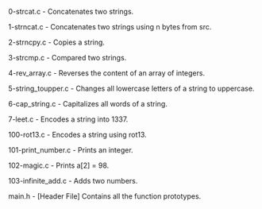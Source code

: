 0-strcat.c - Concatenates two strings.

1-strncat.c - Concatenates two strings using n bytes from src.

2-strncpy.c - Copies a string.

3-strcmp.c - Compared two strings.

4-rev_array.c - Reverses the content of an array of integers.

5-string_toupper.c - Changes all lowercase letters of a string to uppercase.

6-cap_string.c - Capitalizes all words of a string.

7-leet.c - Encodes a string into 1337.

100-rot13.c - Encodes a string using rot13.

101-print_number.c - Prints an integer.

102-magic.c - Prints a[2] = 98.

103-infinite_add.c - Adds two numbers.

main.h - [Header File] Contains all the function prototypes. 
